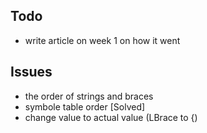 ## Todo
 - write article on week 1 on how it went 




## Issues 
 - the order of strings and braces 
 - symbole table order [Solved]
 - change value to actual value (LBrace to {)

